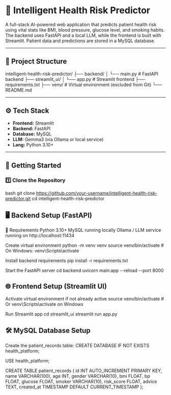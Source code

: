 # 🧠 Intelligent Health Risk Predictor

A full-stack AI-powered web application that predicts patient health risk using vital stats like BMI, blood pressure, glucose level, and smoking habits. The backend uses FastAPI and a local LLM, while the frontend is built with Streamlit. Patient data and predictions are stored in a MySQL database.

---

## 📁 Project Structure
intelligent-health-risk-predictor/
├── backend/
│ └── main.py # FastAPI backend
├── streamlit_ui/
│ └── app.py # Streamlit frontend
├── requirements.txt
├── venv/ # Virtual environment (excluded from Git)
└── README.md


---

## ⚙️ Tech Stack

- **Frontend:** Streamlit  
- **Backend:** FastAPI  
- **Database:** MySQL  
- **LLM:** Gemma3 (via Ollama or local service)  
- **Lang:** Python 3.10+

---

## 🚀 Getting Started

### 1️⃣ Clone the Repository
bash
git clone https://github.com/your-username/intelligent-health-risk-predictor.git
cd intelligent-health-risk-predictor

 ## 🖥️ Backend Setup (FastAPI)
📌 Requirements
Python 3.10+
MySQL running locally
Ollama / LLM service running on http://localhost:11434

Create virtual environment
python -m venv venv
source venv/bin/activate  # On Windows: venv\Scripts\activate

Install backend requirements
pip install -r requirements.txt

Start the FastAPI server
cd backend
uvicorn main:app --reload --port 8000

## 🌐 Frontend Setup (Streamlit UI)

Activate virtual environment if not already active
source venv/bin/activate  # Or venv\Scripts\activate on Windows

Run Streamlit app
cd streamlit_ui
streamlit run app.py

## 🛠️ MySQL Database Setup
Create the patient_records table:
CREATE DATABASE IF NOT EXISTS health_platform;

USE health_platform;

CREATE TABLE patient_records (
    id INT AUTO_INCREMENT PRIMARY KEY,
    name VARCHAR(100),
    age INT,
    gender VARCHAR(10),
    bmi FLOAT,
    bp FLOAT,
    glucose FLOAT,
    smoker VARCHAR(10),
    risk_score FLOAT,
    advice TEXT,
    created_at TIMESTAMP DEFAULT CURRENT_TIMESTAMP
);




